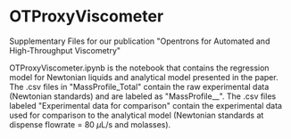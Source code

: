 # OTProxyViscometer

Supplementary Files for our publication "Opentrons for Automated and High-Throughput Viscometry"

OTProxyViscometer.ipynb is the notebook that contains the regression model for Newtonian liquids and analytical model presented in the paper. The .csv files in "MassProfile_Total" contain the raw experimental data (Newtonian standards) and are labeled as "MassProfile_<viscosity>_<dispenseflowrate>". The .csv files labeled "Experimental data for comparison" contain the experimental data used for comparison to the analytical model (Newtonian standards at dispense flowrate = 80 $\mu$L/s and molasses).
